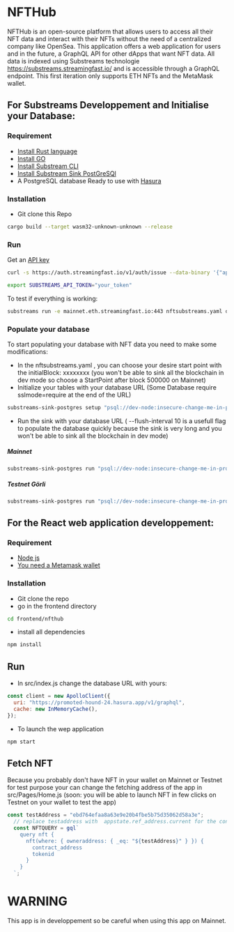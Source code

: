 # NFTHub

NFTHub is an open-source platform that allows users to access all their NFT data and interact with their NFTs without the need of a centralized company like OpenSea.
This application offers a web application for users and in the future, a GraphQL API for other dApps that want NFT data.
All data is indexed using Substreams technologie https://substreams.streamingfast.io/ and is accessible through a GraphQL endpoint. This first iteration only supports ETH NFTs and the MetaMask wallet.

## For Substreams Developpement and Initialise your Database:
### Requirement
- [Install Rust language](https://www.rust-lang.org/)
- [Install GO](https://go.dev/learn/)
- [Install Substream CLI](https://substreams.streamingfast.io/)
- [Install Substream Sink PostGreSQl](https://substreams.streamingfast.io/developers-guide/substreams-sinks/substreams-sink-postgres)
- A PostgreSQL database Ready to use with [Hasura](https://hasura.io/)

### Installation
- Git clone this Repo
``` bash
cargo build --target wasm32-unknown-unknown --release
```

### Run
Get an [API key](https://substreams.streamingfast.io/reference-and-specs/authentication)
``` bash
curl -s https://auth.streamingfast.io/v1/auth/issue --data-binary '{"api_key":"your-secret-key"}'
```
``` bash
export SUBSTREAMS_API_TOKEN="your_token"
```
To test if everything is working:
``` bash
substreams run -e mainnet.eth.streamingfast.io:443 nftsubstreams.yaml db_out
```

### Populate your database
To start populating your database with NFT data you need to make some modifications:
- In the nftsubstreams.yaml ,  you can choose your desire start point with the initialBlock: xxxxxxxx (you won't be able to sink all the blockchain in dev mode so choose a StartPoint after block 500000 on Mainnet)
- Initialize your tables with your database URL (Some Database require sslmode=require at the end of the URL)
``` bash
substreams-sink-postgres setup "psql://dev-node:insecure-change-me-in-prod@localhost:5432/dev-node?slmode=require" schema/schema.sql
```
- Run the sink with your database URL ( --flush-interval 10  is a usefull flag to populate the database quickly because the sink is very long and you won't be able to sink all the blockchain in dev mode)  
##### Mainnet
``` bash
substreams-sink-postgres run "psql://dev-node:insecure-change-me-in-prod@localhost:5432/dev-node?sslmode=require" "mainnet.eth.streamingfast.io:443" "nftsubstreams.yaml" db_out --flush-interval 10 
```
##### Testnet Görli
``` bash
substreams-sink-postgres run "psql://dev-node:insecure-change-me-in-prod@localhost:5432/dev-node?sslmode=require" "goerli.eth.streamingfast.io:443" "nftsubstreams.yaml" db_out --flush-interval 10 
```
## For the React web application developpement:
### Requirement
- [Node js](https://nodejs.org/en/)
- [You need a Metamask wallet](https://metamask.io/)

### Installation
- Git clone the repo
- go in the frontend directory
``` bash
cd frontend/nfthub
```
- install all dependencies
``` bash
npm install
```

## Run
- In src/index.js change the database URL with yours:

``` js
const client = new ApolloClient({
  uri: "https://promoted-hound-24.hasura.app/v1/graphql",
  cache: new InMemoryCache(),
});
```

- To launch the wep application
``` bash
npm start
```
## Fetch NFT
Because you probably don't have NFT in your wallet on Mainnet or Testnet for test purpose your can change the fetching address of the app in src/Pages/Home.js
(soon:  you will be able to launch NFT in few clicks on Testnet on your wallet to test the app)
``` js
const testAddress = "ebd764efaa8a63e9e20b4fbe5b75d35062d58a3e";
  // replace testaddress with  appstate.ref_address.current for the connected wallet
  const NFTQUERY = gql`
    query nft {
      nft(where: { owneraddress: { _eq: "${testAddress}" } }) {
        contract_address
        tokenid
      }
    }
  `;
```
# WARNING
This app is in developpement so be careful when using this app on Mainnet.


